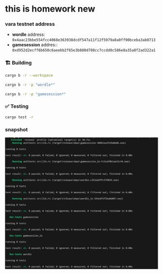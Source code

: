 # this is homework new

### vara testnet address
- **wordle** address:  `0x4aac23bbe554fcc4068e363938dcdf547a11f12f5979a8a0ff90bceba3ab0713`
- **gamesession** addres:: `0xd952d2ecff6b650c6aeebb2f65e3b880d708cc7ccdd0c586e8a35a8f2ad322a1`


### 🏗️ Building

```sh
cargo b -r --workspace
```

```sh
cargo b -r -p "wordle*"
```

```sh
cargo b -r -p "gamesession*"
```

### ✅ Testing

```sh
cargo test -r
```

### snapshot
![img](./snapshot/test.PNG)
